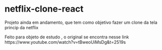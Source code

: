 # netflix-clone-react
<p>Projeto ainda em andamento, que tem como objetivo  fazer um clone da tela princip da netflix</p>
<p> Feito para objeto de estudo , o  original se encontra nesse link https://www.youtube.com/watch?v=tBweoUiMsDg&t=2519s</p>
